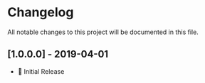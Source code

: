 # Changelog
All notable changes to this project will be documented in this file.

## [1.0.0.0] - 2019-04-01
- :dizzy: Initial Release
